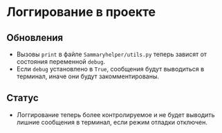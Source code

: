 # Логгирование в проекте

## Обновления
- Вызовы `print` в файле `Sammaryhelper/utils.py` теперь зависят от состояния переменной `debug`.
- Если `debug` установлено в `True`, сообщения будут выводиться в терминал, иначе они будут закомментированы.

## Статус
- Логгирование теперь более контролируемое и не будет выводить лишние сообщения в терминал, если режим отладки отключен.